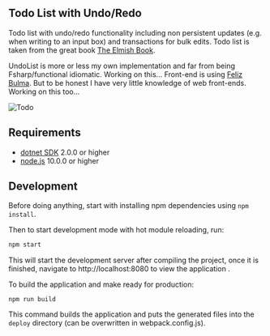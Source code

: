 ## Todo List with Undo/Redo

Todo list with undo/redo functionality including non persistent updates (e.g. when writing to an input box) and transactions for bulk edits.
Todo list is taken from the great book [The Elmish Book](https://zaid-ajaj.github.io/the-elmish-book/#/).

UndoList is more or less my own implementation and far from being Fsharp/functional idiomatic. Working on this...
Front-end is using [Feliz Bulma](https://github.com/Dzoukr/Feliz.Bulma). But to be honest I have very little knowledge of web front-ends. Working on this too...

![Todo](https://user-images.githubusercontent.com/4339172/101386936-19a33480-38be-11eb-8aed-f16dd7d3923b.gif)

## Requirements

* [dotnet SDK](https://www.microsoft.com/net/download/core) 2.0.0 or higher
* [node.js](https://nodejs.org) 10.0.0 or higher

## Development

Before doing anything, start with installing npm dependencies using `npm install`.

Then to start development mode with hot module reloading, run:
```bash
npm start
```
This will start the development server after compiling the project, once it is finished, navigate to http://localhost:8080 to view the application .

To build the application and make ready for production:
```
npm run build
```
This command builds the application and puts the generated files into the `deploy` directory (can be overwritten in webpack.config.js).


